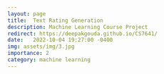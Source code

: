 ```yaml
---
layout: page
title:  Text Rating Generation
description: Machine Learning Course Project
redirect: https://deepakgouda.github.io/CS7641/
date:   2022-10-04 19:27:00 -0400
img: assets/img/3.jpg
importance: 2
category: machine learning
---
```

